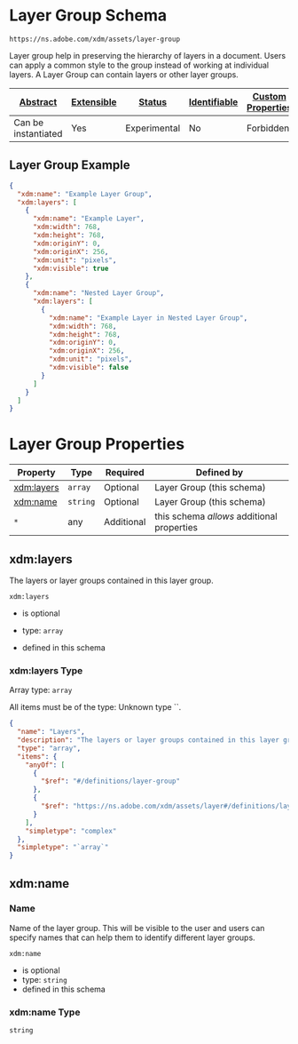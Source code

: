 
# Layer Group Schema

```
https://ns.adobe.com/xdm/assets/layer-group
```

Layer group help in preserving the hierarchy of layers in a document.
Users can apply a common style to the group instead of working at individual layers.
A Layer Group can contain layers or other layer groups.


| [Abstract](../../abstract.md) | [Extensible](../../extensions.md) | [Status](../../status.md) | [Identifiable](../../id.md) | [Custom Properties](../../extensions.md) | [Additional Properties](../../extensions.md) | Defined In |
|-------------------------------|-----------------------------------|---------------------------|-----------------------------|------------------------------------------|----------------------------------------------|------------|
| Can be instantiated | Yes | Experimental | No | Forbidden | Permitted | [assets/layer-group.schema.json](assets/layer-group.schema.json) |

## Layer Group Example
```json
{
  "xdm:name": "Example Layer Group",
  "xdm:layers": [
    {
      "xdm:name": "Example Layer",
      "xdm:width": 768,
      "xdm:height": 768,
      "xdm:originY": 0,
      "xdm:originX": 256,
      "xdm:unit": "pixels",
      "xdm:visible": true
    },
    {
      "xdm:name": "Nested Layer Group",
      "xdm:layers": [
        {
          "xdm:name": "Example Layer in Nested Layer Group",
          "xdm:width": 768,
          "xdm:height": 768,
          "xdm:originY": 0,
          "xdm:originX": 256,
          "xdm:unit": "pixels",
          "xdm:visible": false
        }
      ]
    }
  ]
}
```

# Layer Group Properties

| Property | Type | Required | Defined by |
|----------|------|----------|------------|
| [xdm:layers](#xdmlayers) | `array` | Optional | Layer Group (this schema) |
| [xdm:name](#xdmname) | `string` | Optional | Layer Group (this schema) |
| `*` | any | Additional | this schema *allows* additional properties |

## xdm:layers

The layers or layer groups contained in this layer group.

`xdm:layers`
* is optional
* type: `array`

* defined in this schema

### xdm:layers Type


Array type: `array`

All items must be of the type:
Unknown type ``.

```json
{
  "name": "Layers",
  "description": "The layers or layer groups contained in this layer group.",
  "type": "array",
  "items": {
    "anyOf": [
      {
        "$ref": "#/definitions/layer-group"
      },
      {
        "$ref": "https://ns.adobe.com/xdm/assets/layer#/definitions/layer"
      }
    ],
    "simpletype": "complex"
  },
  "simpletype": "`array`"
}
```








## xdm:name
### Name

Name of the layer group. This will be visible to the user and users can specify names that can help them to identify different layer groups.

`xdm:name`
* is optional
* type: `string`
* defined in this schema

### xdm:name Type


`string`





